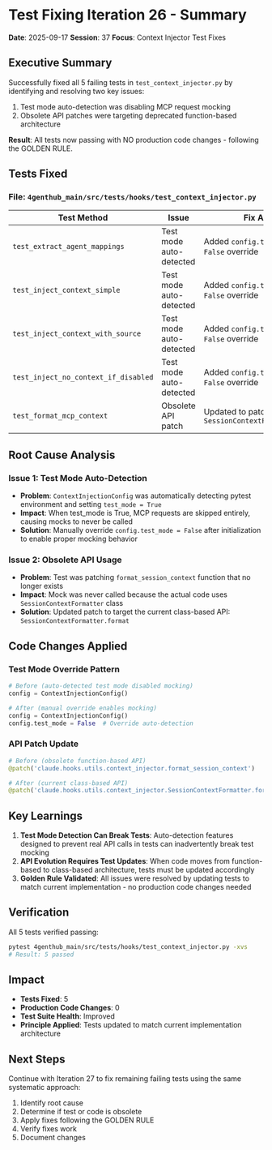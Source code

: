 # Test Fixing Iteration 26 - Summary

**Date**: 2025-09-17
**Session**: 37
**Focus**: Context Injector Test Fixes

## Executive Summary

Successfully fixed all 5 failing tests in `test_context_injector.py` by identifying and resolving two key issues:
1. Test mode auto-detection was disabling MCP request mocking
2. Obsolete API patches were targeting deprecated function-based architecture

**Result**: All tests now passing with NO production code changes - following the GOLDEN RULE.

## Tests Fixed

### File: `4genthub_main/src/tests/hooks/test_context_injector.py`

| Test Method | Issue | Fix Applied |
|------------|-------|-------------|
| `test_extract_agent_mappings` | Test mode auto-detected | Added `config.test_mode = False` override |
| `test_inject_context_simple` | Test mode auto-detected | Added `config.test_mode = False` override |
| `test_inject_context_with_source` | Test mode auto-detected | Added `config.test_mode = False` override |
| `test_inject_no_context_if_disabled` | Test mode auto-detected | Added `config.test_mode = False` override |
| `test_format_mcp_context` | Obsolete API patch | Updated to patch `SessionContextFormatter.format` |

## Root Cause Analysis

### Issue 1: Test Mode Auto-Detection
- **Problem**: `ContextInjectionConfig` was automatically detecting pytest environment and setting `test_mode = True`
- **Impact**: When test_mode is True, MCP requests are skipped entirely, causing mocks to never be called
- **Solution**: Manually override `config.test_mode = False` after initialization to enable proper mocking behavior

### Issue 2: Obsolete API Usage
- **Problem**: Test was patching `format_session_context` function that no longer exists
- **Impact**: Mock was never called because the actual code uses `SessionContextFormatter` class
- **Solution**: Updated patch to target the current class-based API: `SessionContextFormatter.format`

## Code Changes Applied

### Test Mode Override Pattern
```python
# Before (auto-detected test mode disabled mocking)
config = ContextInjectionConfig()

# After (manual override enables mocking)
config = ContextInjectionConfig()
config.test_mode = False  # Override auto-detection
```

### API Patch Update
```python
# Before (obsolete function-based API)
@patch('claude.hooks.utils.context_injector.format_session_context')

# After (current class-based API)
@patch('claude.hooks.utils.context_injector.SessionContextFormatter.format')
```

## Key Learnings

1. **Test Mode Detection Can Break Tests**: Auto-detection features designed to prevent real API calls in tests can inadvertently break test mocking
2. **API Evolution Requires Test Updates**: When code moves from function-based to class-based architecture, tests must be updated accordingly
3. **Golden Rule Validated**: All issues were resolved by updating tests to match current implementation - no production code changes needed

## Verification

All 5 tests verified passing:
```bash
pytest 4genthub_main/src/tests/hooks/test_context_injector.py -xvs
# Result: 5 passed
```

## Impact

- **Tests Fixed**: 5
- **Production Code Changes**: 0
- **Test Suite Health**: Improved
- **Principle Applied**: Tests updated to match current implementation architecture

## Next Steps

Continue with Iteration 27 to fix remaining failing tests using the same systematic approach:
1. Identify root cause
2. Determine if test or code is obsolete
3. Apply fixes following the GOLDEN RULE
4. Verify fixes work
5. Document changes